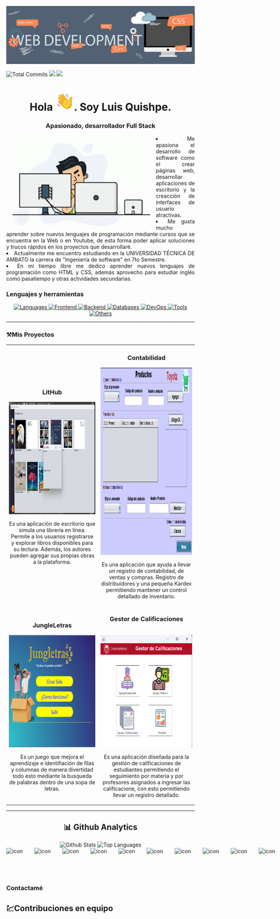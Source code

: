 ![MasterHead](https://github.com/LUISALEXANDERQUISHPE/imagenes/blob/main/header.gif)
<div align="left">
<img src="https://badgen.net/github/commits/LUISALEXANDERQUISHPE/LUIS-QUISHPE" alt="Total Commits">
  <img src="https://badgen.net/badge/icon/github?icon=github&label">
  <img src="https://badgen.net/badge/icon/visualstudio?icon=visualstudio&label">
</div>
<div>
<div align="center">
  <h1>Hola <img alt="Desarrollador" width="50" src="https://github.com/LUISALEXANDERQUISHPE/imagenes/blob/main/hellow.gif?raw=true">. Soy Luis Quishpe.</h1>
</div>

<div align="center">
  <h3>Apasionado, desarrollador Full Stack</h3>
  <div aling="right">
    <img align="left" alt="Desarrollador" width="400" src="https://github.com/LUISALEXANDERQUISHPE/imagenes/blob/main/programmer_1.gif">
  </div>
  <div align="justify" >
  <li> Me apasiona el desarrollo de software como el crear páginas web, desarrollar aplicaciones de escritorio y la creacción de interfaces de usuario atractivas.</li>
  <li> Me gusta mucho aprender sobre nuevos lenguajes de programación mediante cursos que se encuentra en la Web o en Youtube, de esta forma poder aplicar soluciones y trucos rápidos en los proyectos que desarrollaré.
  </li>
  <li>Actualmente me encuentro estudiando en la UNIVERSIDAD TÉCNICA DE AMBATO la carrera de 
    "Ingeniería de software" en 7to Semestre.
  </li>
  <li>En mi tiempo libre me dedico aprender nuevos lenguajes de programación como HTML y CSS, además aprovecho para estudiar inglés como pasatiempo y otras actividades secundarias. 
  </li>
  </div>
</div>


<div><h3>Lenguajes y herramientas</h3></div>
<div>
<p align="center">
  <a href="https://skillicons.dev">
 <!-- Lenguajes de Programación -->
<img src="https://skillicons.dev/icons?i=java,js,py,cs,php,html,css" alt="Languages" />

<!-- Frontend -->
<img src="https://skillicons.dev/icons?i=react,angular,nextjs,vite,tailwind,bootstrap" alt="Frontend" />

<!-- Backend -->
<img src="https://skillicons.dev/icons?i=spring,dotnet,laravel,nodejs" alt="Backend" />

<!-- Bases de Datos -->
<img src="https://skillicons.dev/icons?i=mysql,postgres" alt="Databases" />

<!-- DevOps & Cloud -->
<img src="https://skillicons.dev/icons?i=docker,kubernetes,jenkins,aws,azure,git,github,gitlab" alt="DevOps" />

<!-- Herramientas & IDEs -->
<img src="https://skillicons.dev/icons?i=vscode,idea,visualstudio,eclipse,postman,figma" alt="Tools" />

<!-- Otros -->
<img src="https://skillicons.dev/icons?i=linux,arduino,discord,latex" alt="Others" />
  </a>
</p>
</div>
<div>
  <hr>
  <h3>⚒️Mis Proyectos</h3>
  <table>
    <tr>
      <td>
          <div align="center">
              <h3 align="center"><strong>LitHub</strong></h3>
             <img src="https://github.com/LUISALEXANDERQUISHPE/imagenes/blob/main/litInicio.png?raw=true" width="400" height="300" title="Gestor de Calificaciones"; >
             <p>Es una aplicación de escritorio que simula una librería en línea. Permite a los usuarios registrarse y explorar libros disponibles para su lectura. Además, los autores pueden agregar sus propias                 obras a la plataforma.</p>
          </div>
      </td>
      <td>
          <div align="center">
            <h3 align="center"> <strong>Contabilidad</strong></h3>
            <img src="https://github.com/LUISALEXANDERQUISHPE/imagenes/blob/main/productos.png?raw=true" width="400" height="500" title="Gestor de Calificaciones"; >
            <p>Es una aplicación que ayuda a llevar un registro de contabilidad, de ventas y compras. Registro de distribuidores y una pequeña Kardex permitiendo mantener un control detallado de inventario.</p>
          </div>
      </td>
    </tr>
    <tr>
      <td>
        <div align="center">
          <h3 align="center";><strong>JungleLetras</strong></h3>
          <img src="https://github.com/LUISALEXANDERQUISHPE/imagenes/blob/main/jungle.png?raw=true" width="400" height="300" title="Gestor de Calificaciones"; >
          <p>Es un juego que mejora el aprendizaje e identifiación de filas y columnas de manera divertidad todo esto mediante la busqueda de palabras dentro de una sopa de letras.</p>  
        </div>
      </td>
        <td>
        <div align="center">
          <h3 align="center"> <strong>Gestor de Calificaciones</strong></h3>
          <br>
          <img src="https://github.com/LUISALEXANDERQUISHPE/imagenes/blob/main/Gestor.png?raw=true" width="400" height="300" title="Gestor de Calificaciones"; >
           <p >Es una aplicación diseñada para la gestión de calificaciones de estudiantes permitiendo el seguimiento por materia y por profesores asignados a ingresar las calificacione, con esto permitiendo     
           llevar un registro detallado.</p>
        </div>
       </td>
    </tr>
  </table>
</div>
<hr>
<div align="center">
  <h2>📊 Github Analytics</h2>
  <img src="https://github-readme-stats.vercel.app/api?username=LUISALEXANDERQUISHPE&show_icons=true&include_all_commits=true&theme=tokyonight&hide_border=true&card_width=400" alt="Github Stats">
  <img src="https://github-readme-stats.vercel.app/api/top-langs/?username=LUISALEXANDERQUISHPE&layout=compact&theme=tokyonight&hide_border=true&card_width=400" alt="Top Languages">
</div>
<div>
<div style="display: flex; align-items: flex-start;"><img src="https://techstack-generator.vercel.app/js-icon.svg" alt="icon" width="75" height="75" /><img src="https://techstack-generator.vercel.app/ts-icon.svg" alt="icon" width="75" height="75" /><img src="https://techstack-generator.vercel.app/csharp-icon.svg" alt="icon" width="75" height="75" /><img src="https://techstack-generator.vercel.app/react-icon.svg" alt="icon" width="75" height="75" /><img src="https://techstack-generator.vercel.app/python-icon.svg" alt="icon" width="75" height="75" /><img src="https://techstack-generator.vercel.app/restapi-icon.svg" alt="icon" width="75" height="75" /><img src="https://techstack-generator.vercel.app/docker-icon.svg" alt="icon" width="75" height="75" /><img src="https://techstack-generator.vercel.app/github-icon.svg" alt="icon" width="75" height="75" /><img src="https://techstack-generator.vercel.app/aws-icon.svg" alt="icon" width="75" height="75" /><img src="https://techstack-generator.vercel.app/mysql-icon.svg" alt="icon" width="75" height="75" /><img src="https://techstack-generator.vercel.app/java-icon.svg" alt="icon" width="75" height="75" /><img src="https://techstack-generator.vercel.app/prettier-icon.svg" alt="icon" width="75" height="75" /></div>
</div>
<div>
  <h3> Contactamé</h3>
</div>
<h2> 💹Contribuciones en equipo</h2>
